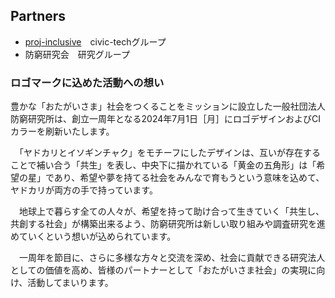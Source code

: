 ## Partners

- [proj-inclusive](https://www.proj-inclusive.org)　civic-techグループ
- 防窮研究会　研究グループ

### ロゴマークに込めた活動への想い

豊かな「おたがいさま」社会をつくることをミッションに設立した一般社団法人防窮研究所は、創立一周年となる2024年7月1日［月］にロゴデザインおよびCIカラーを刷新いたします。

　「ヤドカリとイソギンチャク」をモチーフにしたデザインは、互いが存在することで補い合う「共生」を表し、中央下に描かれている「黄金の五角形」は「希望の星」であり、希望や夢を持てる社会をみんなで育もうという意味を込めて、ヤドカリが両方の手で持っています。

　地球上で暮らす全ての人々が、希望を持って助け合って生きていく「共生し、共創する社会」が構築出来るよう、防窮研究所は新しい取り組みや調査研究を進めていくという想いが込められています。

　一周年を節目に、さらに多様な方々と交流を深め、社会に貢献できる研究法人としての価値を高め、皆様のパートナーとして「おたがいさま社会」の実現に向け、活動してまいります。
